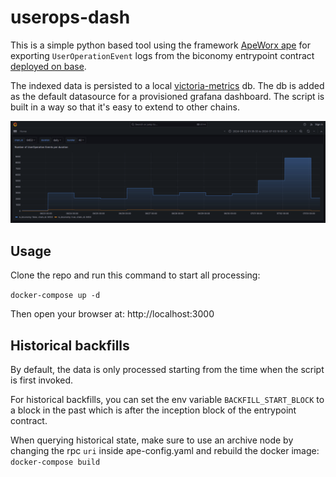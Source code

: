 # userops-dash

This is a simple python based tool using the framework [ApeWorx ape](https://docs.apeworx.io/ape/stable/index.html) for exporting `UserOperationEvent` logs from the biconomy entrypoint contract [deployed on base](https://basescan.org/address/0x5ff137d4b0fdcd49dca30c7cf57e578a026d2789).

The indexed data is persisted to a local [victoria-metrics](https://docs.victoriametrics.com) db. The db is added as the default datasource for a provisioned grafana dashboard. The script is built in a way so that it's easy to extend to other chains.

![Screenshot](./assets/grafana.png)

## Usage
Clone the repo and run this command to start all processing:

`docker-compose up -d`

Then open your browser at: http://localhost:3000


## Historical backfills
By default, the data is only processed starting from the time when the script is first invoked.

For historical backfills, you can set the env variable
`BACKFILL_START_BLOCK` to a block in the past which is after the inception block of the entrypoint contract.

When querying historical state, make sure to use an archive node by changing the rpc `uri` inside ape-config.yaml and rebuild the docker image: `docker-compose build`
